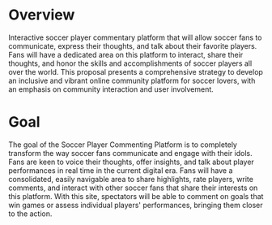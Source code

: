 # Overview
 Interactive soccer player commentary platform that will allow soccer fans to communicate, 
 express their thoughts, and talk about their favorite players. Fans will have a dedicated area on this platform to interact, share their thoughts, 
 and honor the skills and accomplishments of soccer players all over the world. This proposal presents a comprehensive strategy to develop an inclusive 
 and vibrant online community platform for soccer lovers, with an emphasis on community interaction and user involvement.

# Goal
 The goal of the Soccer Player Commenting Platform is to completely transform the way soccer fans communicate and engage with their idols. 
 Fans are keen to voice their thoughts, offer insights, and talk about player performances in real time in the current digital era. Fans will have a consolidated, 
 easily navigable area to share highlights, rate players, write comments, and interact with other soccer fans that share their interests on this platform. With this site, 
 spectators will be able to comment on goals that win games or assess individual players' performances, bringing them closer to the action.
